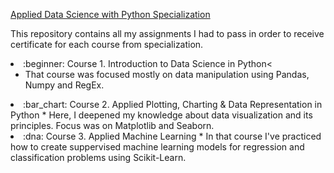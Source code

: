 [Applied Data Science with Python Specialization](https://www.coursera.org/specializations/data-science-python)

This repository contains all my assignments I had to pass in order to receive certificate for each course from specialization.

<li>:beginner: Course 1. Introduction to Data Science in Python<
  <ul> 
    <li>That course was focused mostly on data manipulation using Pandas, Numpy and RegEx.</li>
  </ul>
</li>
<li>:bar_chart: Course 2. Applied Plotting, Charting & Data Representation in Python
    * Here, I deepened my knowledge about data visualization and its principles. Focus was on Matplotlib and Seaborn.</li>
<li>:dna: Course 3. Applied Machine Learning
    * In that course I've practiced how to create suppervised machine learning models for regression and classification problems using Scikit-Learn. 
